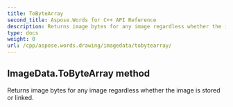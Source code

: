 ```yaml
---
title: ToByteArray
second_title: Aspose.Words for C++ API Reference
description: Returns image bytes for any image regardless whether the image is stored or linked. 
type: docs
weight: 0
url: /cpp/aspose.words.drawing/imagedata/tobytearray/
---
```

## ImageData.ToByteArray method


Returns image bytes for any image regardless whether the image is stored or linked.

